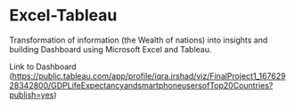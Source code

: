 # Excel-Tableau
Transformation of information (the Wealth of nations) into insights and building Dashboard using Microsoft Excel and Tableau.

Link to Dashboard (https://public.tableau.com/app/profile/iqra.irshad/viz/FinalProject1_16762928342800/GDPLifeExpectancyandsmartphoneusersofTop20Countries?publish=yes)
